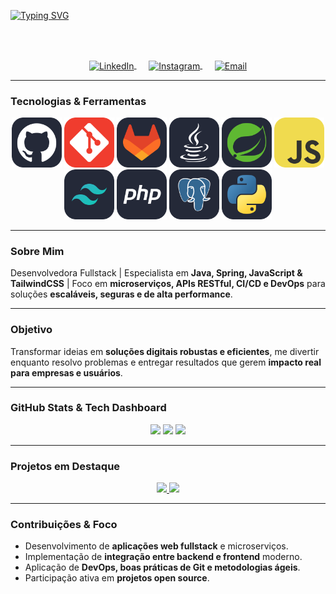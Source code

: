 <br><br>

[![Typing SVG](https://readme-typing-svg.herokuapp.com?font=Fira+Code&weight=300&size=50&duration=4000&pause=1000&color=9B59B6&center=true&vCenter=true&random=false&width=1000&lines=Olá%2C+sou+Keilla+Arruda;Desenvolvedora+Fullstack;Seja+bem+vindo)](https://git.io/typing-svg)

<br><br>

<div align="center">
  <a href="https://linkedin.com/in/keillaarruda/" target="_blank">
    <img align="center" height="80" width="80" src="https://github.com/carolbarbosa101/carolbarbosa101/assets/44561610/bc26a6f8-f0d3-4f15-82e1-55680c48f269" alt="LinkedIn"/>
  </a>
  &nbsp;&nbsp;&nbsp;&nbsp;
  <a href="https://instagram.com/keillaarruda_" target="_blank">
    <img align="center" height="80" width="80" src="https://github.com/carolbarbosa101/carolbarbosa101/assets/44561610/88a3dd4d-f85e-4141-af09-a2667d81df5b" alt="Instagram"/>
  </a>
  &nbsp;&nbsp;&nbsp;&nbsp;
  <a href="mailto:keillaarruda9@gmail.com">
    <img align="center" height="80" width="80" src="https://github.com/carolbarbosa101/carolbarbosa101/assets/44561610/2856fdde-3200-4398-8290-a0e45d3a35a0" alt="Email"/>
  </a>
</div>

---

###  Tecnologias & Ferramentas

<div align="center">
  <img height="80" width="80" title="GitHub" src="https://github.com/tandpfun/skill-icons/blob/main/icons/Github-Dark.svg">
  <img height="80" width="80" title="Git" src="https://github.com/tandpfun/skill-icons/blob/main/icons/Git.svg">
  <img height="80" width="80" title="GitLab" src="https://github.com/tandpfun/skill-icons/blob/main/icons/GitLab-Dark.svg">
  <img height="80" width="80" title="Java" src="https://github.com/tandpfun/skill-icons/blob/main/icons/Java-Dark.svg">
  <img height="80" width="80" title="Spring" src="https://github.com/tandpfun/skill-icons/blob/main/icons/Spring-Dark.svg">
  <img height="80" width="80" title="JavaScript" src="https://github.com/tandpfun/skill-icons/blob/main/icons/JavaScript.svg">
  <img height="80" width="80" title="TailwindCSS" src="https://github.com/tandpfun/skill-icons/blob/main/icons/TailwindCSS-Dark.svg">
  <img height="80" width="80" title="PHP" src="https://github.com/tandpfun/skill-icons/blob/main/icons/PHP-Dark.svg">
  <img height="80" width="80" title="PostgreSQL" src="https://github.com/tandpfun/skill-icons/blob/main/icons/PostgreSQL-Dark.svg">
  <img height="80" width="80" title="Python" src="https://github.com/tandpfun/skill-icons/blob/main/icons/Python-Dark.svg">
</div>


---

###  Sobre Mim
Desenvolvedora Fullstack | Especialista em **Java, Spring, JavaScript & TailwindCSS** | Foco em **microserviços, APIs RESTful, CI/CD e DevOps** para soluções **escaláveis, seguras e de alta performance**.


---

###  Objetivo
Transformar ideias em **soluções digitais robustas e eficientes**, me divertir enquanto resolvo problemas e entregar resultados que gerem **impacto real para empresas e usuários**.


---

###  GitHub Stats & Tech Dashboard

<div align="center">

<!-- Estatísticas gerais -->
<img height="180" src="https://github-readme-stats.vercel.app/api?username=keillaarr&show_icons=true&theme=radical&count_private=true&hide=prs,issues"/>

<!-- Linguagens mais usadas -->
<img height="180" src="https://github-readme-stats.vercel.app/api/top-langs/?username=keillaarr&layout=compact&theme=radical"/>

<!-- Streak de commits -->
<img height="180" src="https://github-readme-streak-stats.herokuapp.com/?user=keillaarr&theme=radical"/>

</div>

---

###  Projetos em Destaque
<div align="center">
  <a href="https://github.com/keillaarr/AutomacaoEndereco" target="_blank">
    <img height="100" src="https://img.shields.io/badge/Automação%20de%20Endereços-blue?style=for-the-badge&logo=github"/>
  </a>
  <a href="https://github.com/keillaarr/Portifolio" target="_blank">
    <img height="100" src="https://img.shields.io/badge/Portfólio-pink?style=for-the-badge&logo=github"/>
  </a>
</div>

---

###  Contribuições & Foco
- Desenvolvimento de **aplicações web fullstack** e microserviços.  
- Implementação de **integração entre backend e frontend** moderno.  
- Aplicação de **DevOps, boas práticas de Git e metodologias ágeis**.  
- Participação ativa em **projetos open source**.

